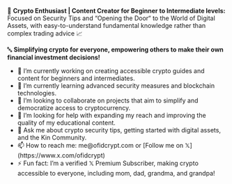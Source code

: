 👾 **Crypto Enthusiast | Content Creator for Beginner to Intermediate levels:**
Focused on Security Tips and “Opening the Door“ to the World of Digital Assets, with easy-to-understand fundamental knowledge rather than complex trading advice 📈

🔤 **Simplifying crypto for everyone, empowering others to make their own financial investment decisions!**

<ul>
  <li>🔭 I’m currently working on creating accessible crypto guides and content for beginners and intermediates.</li>
  
  <li>🌱 I’m currently learning advanced security measures and blockchain technologies.</li>
  
  <li>👯 I’m looking to collaborate on projects that aim to simplify and democratize access to cryptocurrency.</li>
  
  <li>🤔 I’m looking for help with expanding my reach and improving the quality of my educational content.</li>
  
  <li>💬 Ask me about crypto security tips, getting started with digital assets, and the Kin Community.</li>
  
  <li>📫 How to reach me: me@ofidcrypt.com or [Follow me on 𝕏](https://www.x.com/ofidcrypt)
</li>
  
  <li>⚡ Fun fact: I’m a verified 𝕏 Premium Subscriber, making crypto accessible to everyone, including mom, dad, grandma, and grandpa!</li>
</ul>
